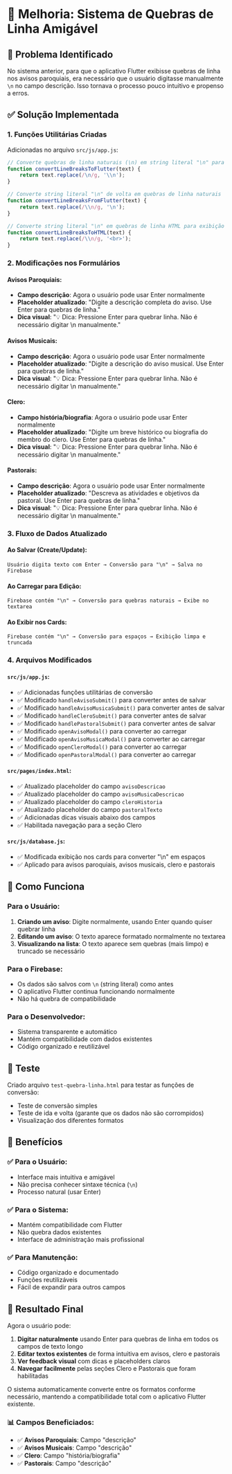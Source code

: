 # 📝 Melhoria: Sistema de Quebras de Linha Amigável

## 🎯 Problema Identificado

No sistema anterior, para que o aplicativo Flutter exibisse quebras de linha nos avisos paroquiais, era necessário que o usuário digitasse manualmente `\n` no campo descrição. Isso tornava o processo pouco intuitivo e propenso a erros.

## ✅ Solução Implementada

### 1. **Funções Utilitárias Criadas**

Adicionadas no arquivo `src/js/app.js`:

```javascript
// Converte quebras de linha naturais (\n) em string literal "\n" para o Flutter
function convertLineBreaksToFlutter(text) {
    return text.replace(/\n/g, '\\n');
}

// Converte string literal "\n" de volta em quebras de linha naturais
function convertLineBreaksFromFlutter(text) {
    return text.replace(/\\n/g, '\n');
}

// Converte string literal "\n" em quebras de linha HTML para exibição
function convertLineBreaksToHTML(text) {
    return text.replace(/\\n/g, '<br>');
}
```

### 2. **Modificações nos Formulários**

#### Avisos Paroquiais:
- **Campo descrição**: Agora o usuário pode usar Enter normalmente
- **Placeholder atualizado**: "Digite a descrição completa do aviso. Use Enter para quebras de linha."
- **Dica visual**: "💡 Dica: Pressione Enter para quebrar linha. Não é necessário digitar \n manualmente."

#### Avisos Musicais:
- **Campo descrição**: Agora o usuário pode usar Enter normalmente
- **Placeholder atualizado**: "Digite a descrição do aviso musical. Use Enter para quebras de linha."
- **Dica visual**: "💡 Dica: Pressione Enter para quebrar linha. Não é necessário digitar \n manualmente."

#### Clero:
- **Campo história/biografia**: Agora o usuário pode usar Enter normalmente
- **Placeholder atualizado**: "Digite um breve histórico ou biografia do membro do clero. Use Enter para quebras de linha."
- **Dica visual**: "💡 Dica: Pressione Enter para quebrar linha. Não é necessário digitar \n manualmente."

#### Pastorais:
- **Campo descrição**: Agora o usuário pode usar Enter normalmente
- **Placeholder atualizado**: "Descreva as atividades e objetivos da pastoral. Use Enter para quebras de linha."
- **Dica visual**: "💡 Dica: Pressione Enter para quebrar linha. Não é necessário digitar \n manualmente."

### 3. **Fluxo de Dados Atualizado**

#### **Ao Salvar (Create/Update)**:
```
Usuário digita texto com Enter → Conversão para "\n" → Salva no Firebase
```

#### **Ao Carregar para Edição**:
```
Firebase contém "\n" → Conversão para quebras naturais → Exibe no textarea
```

#### **Ao Exibir nos Cards**:
```
Firebase contém "\n" → Conversão para espaços → Exibição limpa e truncada
```

### 4. **Arquivos Modificados**

#### `src/js/app.js`:
- ✅ Adicionadas funções utilitárias de conversão
- ✅ Modificado `handleAvisoSubmit()` para converter antes de salvar
- ✅ Modificado `handleAvisoMusicaSubmit()` para converter antes de salvar
- ✅ Modificado `handleCleroSubmit()` para converter antes de salvar
- ✅ Modificado `handlePastoralSubmit()` para converter antes de salvar
- ✅ Modificado `openAvisoModal()` para converter ao carregar
- ✅ Modificado `openAvisoMusicaModal()` para converter ao carregar
- ✅ Modificado `openCleroModal()` para converter ao carregar
- ✅ Modificado `openPastoralModal()` para converter ao carregar

#### `src/pages/index.html`:
- ✅ Atualizado placeholder do campo `avisoDescricao`
- ✅ Atualizado placeholder do campo `avisoMusicaDescricao`
- ✅ Atualizado placeholder do campo `cleroHistoria`
- ✅ Atualizado placeholder do campo `pastoralTexto`
- ✅ Adicionadas dicas visuais abaixo dos campos
- ✅ Habilitada navegação para a seção Clero

#### `src/js/database.js`:
- ✅ Modificada exibição nos cards para converter "\n" em espaços
- ✅ Aplicado para avisos paroquiais, avisos musicais, clero e pastorais

## 🔄 Como Funciona

### Para o Usuário:
1. **Criando um aviso**: Digite normalmente, usando Enter quando quiser quebrar linha
2. **Editando um aviso**: O texto aparece formatado normalmente no textarea
3. **Visualizando na lista**: O texto aparece sem quebras (mais limpo) e truncado se necessário

### Para o Firebase:
- Os dados são salvos com `\n` (string literal) como antes
- O aplicativo Flutter continua funcionando normalmente
- Não há quebra de compatibilidade

### Para o Desenvolvedor:
- Sistema transparente e automático
- Mantém compatibilidade com dados existentes
- Código organizado e reutilizável

## 🧪 Teste

Criado arquivo `test-quebra-linha.html` para testar as funções de conversão:
- Teste de conversão simples
- Teste de ida e volta (garante que os dados não são corrompidos)
- Visualização dos diferentes formatos

## 📱 Benefícios

### ✅ **Para o Usuário**:
- Interface mais intuitiva e amigável
- Não precisa conhecer sintaxe técnica (`\n`)
- Processo natural (usar Enter)

### ✅ **Para o Sistema**:
- Mantém compatibilidade com Flutter
- Não quebra dados existentes
- Interface de administração mais profissional

### ✅ **Para Manutenção**:
- Código organizado e documentado
- Funções reutilizáveis
- Fácil de expandir para outros campos

## 🎉 Resultado Final

Agora o usuário pode:
1. **Digitar naturalmente** usando Enter para quebras de linha em todos os campos de texto longo
2. **Editar textos existentes** de forma intuitiva em avisos, clero e pastorais
3. **Ver feedback visual** com dicas e placeholders claros
4. **Navegar facilmente** pelas seções Clero e Pastorais que foram habilitadas

O sistema automaticamente converte entre os formatos conforme necessário, mantendo a compatibilidade total com o aplicativo Flutter existente.

### 📊 **Campos Beneficiados**:
- ✅ **Avisos Paroquiais**: Campo "descrição"
- ✅ **Avisos Musicais**: Campo "descrição" 
- ✅ **Clero**: Campo "história/biografia"
- ✅ **Pastorais**: Campo "descrição"
